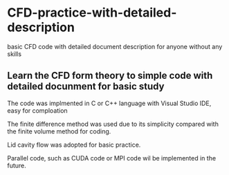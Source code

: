 # CFD-practice-with-detailed-description
basic CFD code with detailed document description for anyone without any skills
## Learn the CFD form theory to simple code with detailed docunment for basic study
The code was implmented in C or C++ language with Visual Studio IDE, easy for comploation

The finite difference method was used due to its simplicity compared with the finite volume method for coding.

Lid cavity flow was adopted for basic practice.

Parallel code, such as CUDA code or MPI code wil be implemented in the future.


